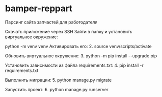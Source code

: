 # bamper-reppart
Парсинг сайта запчастей для работодателя

Скачать приложение через SSH Зайти в папку и установить виртуальное окружение:

python -m venv venv
Активировать его:
2. source venv/scripts/activate

Обновить виртуальное окружение:
3. python -m pip install --upgrade pip

Установить зависимости из файла requirements.txt:
4. pip install -r requirements.txt

Выполнить миграции:
5. python manage.py migrate

Запустить проект:
6. python manage.py runserver